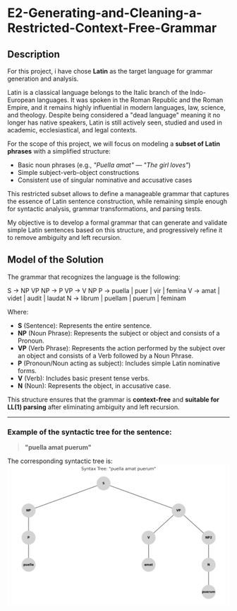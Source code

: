 # E2-Generating-and-Cleaning-a-Restricted-Context-Free-Grammar

## Description

For this project, i have chose **Latin** as the target language for grammar generation and analysis.

Latin is a classical language belongs to the Italic branch of the Indo-European languages. It was spoken in the Roman Republic and the Roman Empire, and it remains highly influential in modern languages, law, science, and theology. Despite being considered a "dead language" meaning it no longer has native speakers, Latin is still actively seen, studied and used in academic, ecclesiastical, and legal contexts.

For the scope of this project, we will focus on modeling a **subset of Latin phrases** with a simplified structure:
- Basic noun phrases (e.g., *"Puella amat" — "The girl loves"*)
- Simple subject-verb-object constructions
- Consistent use of singular nominative and accusative cases

This restricted subset allows to define a manageable grammar that captures the essence of Latin sentence construction, while remaining simple enough for syntactic analysis, grammar transformations, and parsing tests.

My objective is to develop a formal grammar that can generate and validate simple Latin sentences based on this structure, and progressively refine it to remove ambiguity and left recursion.

## Model of the Solution

The grammar that recognizes the language is the following:

S → NP VP
NP → P
VP → V NP
P → puella | puer | vir | femina
V → amat | videt | audit | laudat
N → librum | puellam | puerum | feminam


Where:

- **S** (Sentence): Represents the entire sentence.
- **NP** (Noun Phrase): Represents the subject or object and consists of a Pronoun.
- **VP** (Verb Phrase): Represents the action performed by the subject over an object and consists of a Verb followed by a Noun Phrase.
- **P** (Pronoun/Noun acting as subject): Includes simple Latin nominative forms.
- **V** (Verb): Includes basic present tense verbs.
- **N** (Noun): Represents the object, in accusative case.

This structure ensures that the grammar is **context-free** and **suitable for LL(1) parsing** after eliminating ambiguity and left recursion.

---

### Example of the syntactic tree for the sentence:

> **"puella amat puerum"**

The corresponding syntactic tree is:
![Syntax Tree Example](tree.png)

